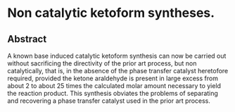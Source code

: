 # Non catalytic ketoform syntheses.

## Abstract
A known base induced catalytic ketoform synthesis can now be carried out without sacrificing the directivity of the prior art process, but non catalytically, that is, in the absence of the phase transfer catalyst heretofore required, provided the ketone araldehyde is present in large excess from about 2 to about 25 times the calculated molar amount necessary to yield the reaction product. This synthesis obviates the problems of separating and recovering a phase transfer catalyst used in the prior art process.